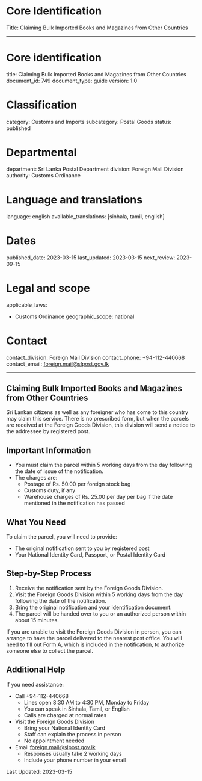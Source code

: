 # Core Identification
Title: Claiming Bulk Imported Books and Magazines from Other Countries

---
# Core identification
title: Claiming Bulk Imported Books and Magazines from Other Countries
document_id: 749
document_type: guide
version: 1.0

# Classification
category: Customs and Imports
subcategory: Postal Goods
status: published

# Departmental
department: Sri Lanka Postal Department
division: Foreign Mail Division
authority: Customs Ordinance

# Language and translations
language: english
available_translations: [sinhala, tamil, english]

# Dates
published_date: 2023-03-15
last_updated: 2023-03-15
next_review: 2023-09-15

# Legal and scope
applicable_laws:
  - Customs Ordinance
geographic_scope: national

# Contact
contact_division: Foreign Mail Division
contact_phone: +94-112-440668
contact_email: foreign.mail@slpost.gov.lk

---

## Claiming Bulk Imported Books and Magazines from Other Countries

Sri Lankan citizens as well as any foreigner who has come to this country may claim this service. There is no prescribed form, but when the parcels are received at the Foreign Goods Division, this division will send a notice to the addressee by registered post.

## Important Information

- You must claim the parcel within 5 working days from the day following the date of issue of the notification.
- The charges are:
  - Postage of Rs. 50.00 per foreign stock bag
  - Customs duty, if any
  - Warehouse charges of Rs. 25.00 per day per bag if the date mentioned in the notification has passed

## What You Need

To claim the parcel, you will need to provide:
- The original notification sent to you by registered post
- Your National Identity Card, Passport, or Postal Identity Card

## Step-by-Step Process

1. Receive the notification sent by the Foreign Goods Division.
2. Visit the Foreign Goods Division within 5 working days from the day following the date of the notification.
3. Bring the original notification and your identification document.
4. The parcel will be handed over to you or an authorized person within about 15 minutes.

If you are unable to visit the Foreign Goods Division in person, you can arrange to have the parcel delivered to the nearest post office. You will need to fill out Form A, which is included in the notification, to authorize someone else to collect the parcel.

## Additional Help

If you need assistance:
- Call +94-112-440668
  - Lines open 8:30 AM to 4:30 PM, Monday to Friday
  - You can speak in Sinhala, Tamil, or English
  - Calls are charged at normal rates
- Visit the Foreign Goods Division
  - Bring your National Identity Card
  - Staff can explain the process in person
  - No appointment needed
- Email foreign.mail@slpost.gov.lk
  - Responses usually take 2 working days
  - Include your phone number in your email

Last Updated: 2023-03-15